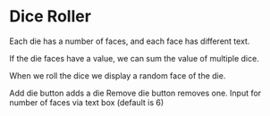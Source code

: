 # Dice Roller

Each die has a number of faces, and each face has different text.

If the die faces have a value, we can sum the value of multiple dice.

When we roll the dice we display a random face of the die.

Add die button adds a die
Remove die button removes one.
Input for number of faces via text box (default is 6)

